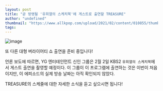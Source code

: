 ```yaml
---
layout: post
title: "곧 방영될 '유희열의 스케치북'에 게스트로 출연할 TREASURE"
author: "undefined"
thumbnail: "https://www.allkpop.com/upload/2021/02/content/010855/thumb/1612187754-treasure.jpg"
tags: 
---
```



![image](https://www.allkpop.com/upload/2021/02/content/010855/1612187754-treasure.jpg)

또 다른 대형 버라이어티 쇼 출연을 준비 중입니다!

언론 보도에 따르면, YG 엔터테인먼트 신인 그룹은 2월 2일 KBS2 `유희열의 스케치북`에서 게스트 출연을 촬영할 예정이다. 이 그룹이 이 프로그램에 출연하는 것은 이번이 처음이지만, 이 에피소드의 실제 방송 날짜는 아직 확인되지 않았다.

TREASURE의 스케줄에 대한 자세한 소식을 듣고 싶으시면 됩니다!